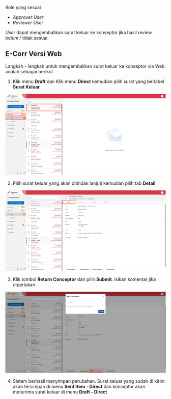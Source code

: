 Role yang sesuai

- *Approver User*
- *Reviewer User*

*User* dapat mengembalikan surat keluar ke konseptor jika hasil review belum / tidak sesuai. 

## **E-Corr Versi Web**

Langkah - langkah untuk mengembalikan surat keluar ke konseptor via Web adalah sebagai berikut

1. Klik menu **Draft** dan Klik menu **Direct** kemudian pilih surat yang berlabel **Surat Keluar**

![gambar](SuratKeluar/SK_Web/SK28.png)

2. Pilih surat keluar yang akan ditindak lanjuti kemudian pilih tab **Detail**

![gambar](SuratKeluar/SK_Web/SK29.png)

3. Klik tombol **Return Conceptor** dan pilih **Submit**. Isikan komentar jika diperlukan

![gambar](SuratKeluar/SK_Web/SK30.png)

4. Sistem berhasil menyimpan perubahan. Surat keluar yang sudah di kirim akan tersimpan di menu **Sent Item - Direct** dan konseptor akan menerima surat keluar di menu **Draft - Direct**




